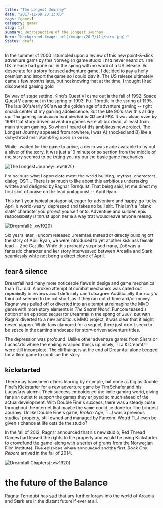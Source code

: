 ```yaml
---
title: "The Longest Journey"
date: "2017-11-09 20:12:00"
tags: [games]
category: games
slug: tjl
summary: Retrospective of the Longest Journey
Hero: "background-image: url(/images/2017/tlj/hero.jpg);"
Status: draft
---
```


In the summer of 2000 I stumbled upon a review of this new point-&-click adventure game by this Norwegian game studio I had never heard of. The UK release had gone out in the spring with no word of a US release. So desperate for a story focused adventure game, I decided to pay a hefty premium and import the game so I could play it. The US release ultimately came a few months later, but not knowing that at the time, I thought I had discovered gaming gold.

By way of stage setting, King's Quest VI came out in the fall of 1992. Space Quest V came out in the spring of 1993. Full Throttle in the spring of 1995. The late 80's/early 90's was the golden age of adventure gaming -- right smack center of my gaming adolescence. But the late 90's saw this all dry up. The gaming landscape had pivoted to 3D and FPS. It was clear, even by 1999 that story-driven adventure games were all but dead, at least from main stream gaming. So when I heard of this ambitious new project, The Longest Journey appeared from nowhere, I was A) shocked and B) like a dehydrated man stumbling upon an oasis.

While I waited for the game to arrive, a demo was made available to try out a sliver of the story. It was just a 10 minute or so section from the middle of the story seemed to be letting you try out the basic game mechanics

![The Longest Journey]({filename}/images/2017/tlj/tlj_title.jpg "The Longest Journey"){:.ew1920}

I'm not sure what I appreciate most: the world building, mythos, characters, dialog, OST... There is so much to like about this ambitious undertaking written and designed by Ragnar Tørnquist. That being said, let me direct my first shot of praise on the lead protagonist -- April Ryan.

This isn't your typical protagonist, eager for adventure and happy-go-lucky. April is world-weary, depressed and takes no bull shit. This isn't a "blank slate" character you project yourself onto. Adventure and sudden epic responsibility is thrust upon her in a way that would leave anyone reeling.

![Dreamfall]({filename}/images/2017/tlj/dreamfall.jpg "Dreamfall"){: .ew1920}

Six years later, Funcom released Dreamfall. Instead of directly building off the story of April Ryan, we were introduced to yet another kick ass female lead -- Zoë Castillo. While this probably surprised many, Zoë was a fantastic character and her story interweaved between Arcadia and Stark seamlessly while not being a direct clone of April.

## fear & silence

Dreamfall had many more noticeable flaws in design and game mechanics than TLJ did. A broken attempt at combat mechanics was called out repeatedly in reviews and I definitely can't disagree. Additionally the story's third act seemed to be cut short, as if they ran out of time and/or money. Ragnar was pulled off or diverted into an attempt at reimagine the MMO genre with more story elements in _The Secret World_. Funcom teased a notion of an episodic sequel for Dreamfall in the spring of 2007, but with Ragnar diverted to a new ambitious MMO project, it was clear that it might never happen. While fans clamored for a sequel, there just didn't seem to be space in the gaming landscape for story-driven adventure titles.

The depression was profound. Unlike other adventure games from Sierra or LucasArts where the ending wrapped things up nicely, TLJ & Dreamfall were still incomplete. The cliffhangers at the end of Dreamfall alone begged for a third game to continue the story.

## kickstarted

There may have been others leading by example, but none as big as Double Fine's Kickstarter for a new adventure game by Tim Schafer and his LucasArts alumni. Their success emboldened the indie gaming world, giving fans an outlet to support the games they enjoyed so much ahead of the actual development. With Double Fine's success, there was a steady pulse throughout the internet that maybe the same could be done for The Longest Journey. Unlike Double Fine's game, _Broken Age_, TLJ was a previous studios' property, still owned and managed by Funcom. Would TLJ even be given a chance at life outside the studio?

In the fall of 2012, Ragnar announced that his new studio, Red Thread Games had leased the rights to the property and would be using Kickstarter to crowdfund the game (along with a series of grants from the Norwegian Film Institute). Five episodes where announced and the first, _Book One: Reborn_ arrived in the fall of 2014.

![Dreamfall Chapters]({filename}/images/2017/tlj/dreamfall_chapters.jpg "Dreamfall Chapters"){:.ew1920}

# the future of the Balance

Ragnar Tørnquist has [said](https://twitter.com/ragso/status/741008032528801794) that any further forays into the world of Arcadia and Stark are in the distant future if ever at all.
